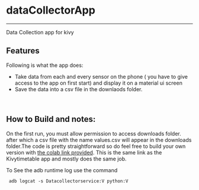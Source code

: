 # dataCollectorApp
<hr>
Data Collection app for kivy 
<br>


## Features
Following is what the app does:
- Take data from each and every sensor on the phone ( you have to give access to the app on first start) and display it on a material ui screen
- Save the data into a csv file in the downlaods folder.

<br>


## How to Build and notes:
 On the first run, you must allow permission to access downloads folder. after which a csv file with the name values.csv will appear in the downloads folder.The code is pretty straightforward so do feel free to build your own version with [the colab link provided](https://gist.github.com/nandanhere/5ba4d76cad282a0c0b64a1ec1b8530e1). This is the same link as the Kivytimetable app and mostly does the same job.
 
 
 
To See the adb runtime log use the command 

     adb logcat -s Datacollectorservice:V python:V
 